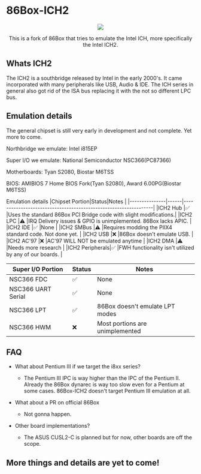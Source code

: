<h1>86Box-ICH2</h1>


<p align="center"><img src="https://upload.wikimedia.org/wikipedia/commons/thumb/a/ab/Intel_ICH2.jpg/240px-Intel_ICH2.jpg"></p>

<p align="center">This is a fork of 86Box that tries to emulate the Intel ICH, more specifically the Intel ICH2.</p>

<h2>Whats ICH2</h2>
The ICH2 is a southbridge released by Intel in the early 2000's. It came incorporated with many peripherals like USB, Audio & IDE. The ICH series in general also got rid of the ISA bus replacing it with the not so different LPC bus.

<h2>Emulation details</h2>
The general chipset is still very early in development and not complete. Yet more to come.

Northbridge we emulate: Intel i815EP

Super I/O we emulate: National Semiconductor NSC366(PC87366)

Motherboards: Tyan S2080, Biostar M6TSS

BIOS: AMIBIOS 7 Home BIOS Fork(Tyan S2080), Award 6.00PG(Biostar M6TSS)

Emulation details
|Chipset Portion|Status|Notes                                                            |
|---------------|------|-----------------------------------------------------------------|
|ICH2 Hub       |✅   |Uses the standard 86Box PCI Bridge code with slight modifications.|
|ICH2 LPC       |⚠️   |IRQ Delivery issues & GPIO is unimplemented. 86Box lacks APIC.    |
|ICH2 IDE       |✅   |None                                                              |
|ICH2 SMBus     |⚠️   |Requires modding the PIIX4 standard code. Not done yet.           |
|ICH2 USB       |❌   |86Box doesn't emulate USB.                                        |
|ICH2 AC'97     |❌   |AC'97 WILL NOT be emulated anytime                                |
|ICH2 DMA       |⚠️   |Needs more research                                               |
|ICH2 Peripherals|✅  |FWH functionality isn't utilized by any of our boards.            |

|Super I/O Portion|Status|Notes                           |
|-----------------|------|--------------------------------|
|NSC366 FDC       |✅    |None                           |
|NSC366 UART Serial|✅   |None                           |
|NSC366 LPT        |✅   |86Box doesn't emulate LPT modes|
|NSC366 HWM        |❌   |Most portions are unimplemented|

<h2>FAQ</h2>

* What about Pentium III if we target the i8xx series?
    - The Pentium III IPC is way higher than the IPC of the Pentium II. Already the 86Box dynarec is way too slow even for a Pentium at some cases. 86Box-ICH2 doesn't target Pentium III emulation at all.

* What about a PR on official 86Box
    - Not gonna happen.

* Other board implementations?
    - The ASUS CUSL2-C is planned but for now, other boards are off the scope.

<h2>More things and details are yet to come!</h2>
